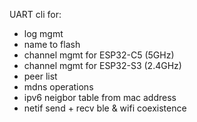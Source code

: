 UART cli for:
* log mgmt
* name to flash
* channel mgmt for ESP32-C5 (5GHz)
* channel mgmt for ESP32-S3 (2.4GHz)
* peer list
* mdns operations
* ipv6 neigbor table from mac address
* netif send + recv
ble & wifi coexistence
